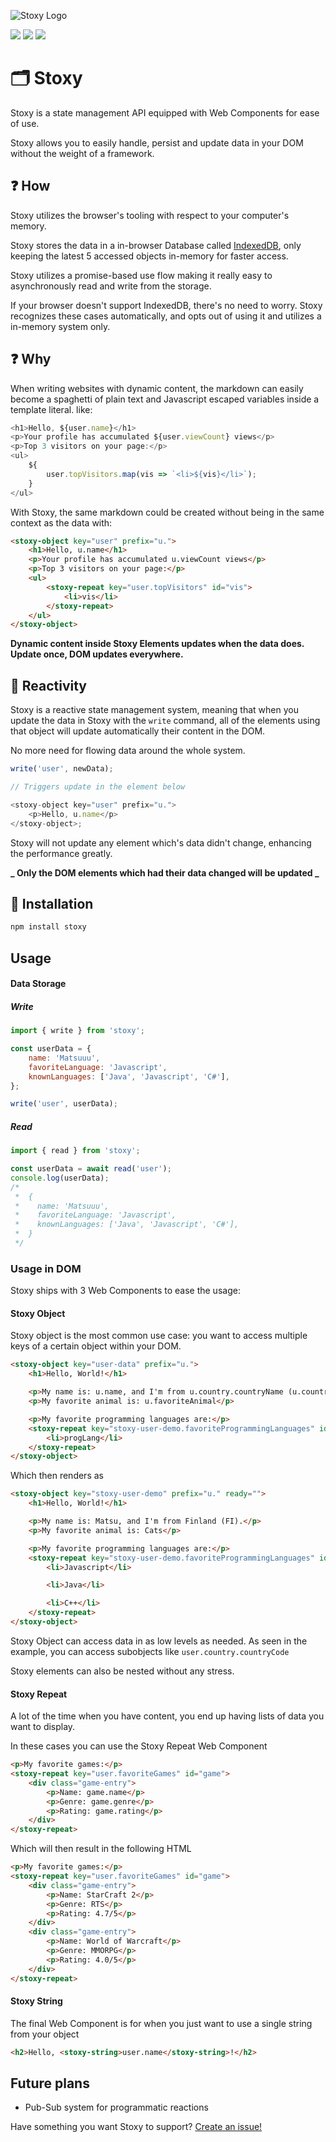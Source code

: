![Stoxy Logo](assets/stoxy.png)

![](https://badgen.net/npm/v/stoxy)
![](https://badgen.net/bundlephobia/dependency-count/stoxy)
![](https://badgen.net/bundlephobia/minzip/stoxy)

# 🗂️ Stoxy

Stoxy is a state management API equipped with Web Components for ease of use.

Stoxy allows you to easily handle, persist and update data in your DOM without the weight of a framework.

## ❓ How

Stoxy utilizes the browser's tooling with respect to your computer's memory.

Stoxy stores the data in a in-browser Database called [IndexedDB](https://developer.mozilla.org/en-US/docs/Web/API/IndexedDB_API),
only keeping the latest 5 accessed objects in-memory for faster access.

Stoxy utilizes a promise-based use flow making it really easy to asynchronously read and write from the storage.

If your browser doesn't support IndexedDB, there's no need to worry. Stoxy recognizes these cases automatically, and
opts out of using it and utilizes a in-memory system only.

## ❓ Why

When writing websites with dynamic content, the markdown can easily become a spaghetti of plain text and
Javascript escaped variables inside a template literal. like:

```javascript
<h1>Hello, ${user.name}</h1>
<p>Your profile has accumulated ${user.viewCount} views</p>
<p>Top 3 visitors on your page:</p>
<ul>
    ${
        user.topVisitors.map(vis => `<li>${vis}</li>`);
    }
</ul>
```

With Stoxy, the same markdown could be created without being in the same context as the data with:

```html
<stoxy-object key="user" prefix="u.">
    <h1>Hello, u.name</h1>
    <p>Your profile has accumulated u.viewCount views</p>
    <p>Top 3 visitors on your page:</p>
    <ul>
        <stoxy-repeat key="user.topVisitors" id="vis">
            <li>vis</li>
        </stoxy-repeat>
    </ul>
</stoxy-object>
```

**Dynamic content inside Stoxy Elements updates when the data does. Update once, DOM updates everywhere.**

## 🔔 Reactivity

Stoxy is a reactive state management system, meaning that when you update the data in Stoxy with the `write` command,
all of the elements using that object will update automatically their content in the DOM.

No more need for flowing data around the whole system.

```javascript
write('user', newData);

// Triggers update in the element below

<stoxy-object key="user" prefix="u.">
    <p>Hello, u.name</p>
</stoxy-object>;
```

Stoxy will not update any element which's data didn't change, enhancing the performance greatly.

**_ Only the DOM elements which had their data changed will be updated _**

## 🧰 Installation

```sh
npm install stoxy
```

## Usage

#### Data Storage

##### Write

```javascript
import { write } from 'stoxy';

const userData = {
    name: 'Matsuuu',
    favoriteLanguage: 'Javascript',
    knownLanguages: ['Java', 'Javascript', 'C#'],
};

write('user', userData);
```

##### Read

```javascript
import { read } from 'stoxy';

const userData = await read('user');
console.log(userData);
/*
 *  {
 *    name: 'Matsuuu',
 *    favoriteLanguage: 'Javascript',
 *    knownLanguages: ['Java', 'Javascript', 'C#'],
 *  }
 */
```

### Usage in DOM

Stoxy ships with 3 Web Components to ease the usage:

#### Stoxy Object

Stoxy object is the most common use case: you want to access multiple keys of a certain object within your DOM.

```html
<stoxy-object key="user-data" prefix="u.">
    <h1>Hello, World!</h1>

    <p>My name is: u.name, and I'm from u.country.countryName (u.country.countryCode).</p>
    <p>My favorite animal is: u.favoriteAnimal</p>

    <p>My favorite programming languages are:</p>
    <stoxy-repeat key="stoxy-user-demo.favoriteProgrammingLanguages" id="progLang">
        <li>progLang</li>
    </stoxy-repeat>
</stoxy-object>
```

Which then renders as

```html
<stoxy-object key="stoxy-user-demo" prefix="u." ready="">
    <h1>Hello, World!</h1>

    <p>My name is: Matsu, and I'm from Finland (FI).</p>
    <p>My favorite animal is: Cats</p>

    <p>My favorite programming languages are:</p>
    <stoxy-repeat key="stoxy-user-demo.favoriteProgrammingLanguages" id="progLang">
        <li>Javascript</li>

        <li>Java</li>

        <li>C++</li>
    </stoxy-repeat>
</stoxy-object>
```

Stoxy Object can access data in as low levels as needed. As seen in the example, you can access subobjects like `user.country.countryCode`

Stoxy elements can also be nested without any stress.

#### Stoxy Repeat

A lot of the time when you have content, you end up having lists of data you want to display.

In these cases you can use the Stoxy Repeat Web Component

```html
<p>My favorite games:</p>
<stoxy-repeat key="user.favoriteGames" id="game">
    <div class="game-entry">
        <p>Name: game.name</p>
        <p>Genre: game.genre</p>
        <p>Rating: game.rating</p>
    </div>
</stoxy-repeat>
```

Which will then result in the following HTML

```html
<p>My favorite games:</p>
<stoxy-repeat key="user.favoriteGames" id="game">
    <div class="game-entry">
        <p>Name: StarCraft 2</p>
        <p>Genre: RTS</p>
        <p>Rating: 4.7/5</p>
    </div>
    <div class="game-entry">
        <p>Name: World of Warcraft</p>
        <p>Genre: MMORPG</p>
        <p>Rating: 4.0/5</p>
    </div>
</stoxy-repeat>
```

#### Stoxy String

The final Web Component is for when you just want to use a single string from your object

```html
<h2>Hello, <stoxy-string>user.name</stoxy-string>!</h2>
```

## Future plans

-   Pub-Sub system for programmatic reactions

Have something you want Stoxy to support? [Create an issue!](https://github.com/Matsuuu/stoxy/issues/new)
